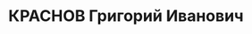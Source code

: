 ---
title: КРАСНОВ Григорий Иванович
description: "1896 р., с. Скеляне Кам'янського р-ну Шахтинського округу, росіянин,\
  \ з робітників, чл. ВКП(б), освіта початкова, начальник тресту \"Коксохіммонтаж\"\
  . \n  27.10.1937 р.звинувачений у належності до к/рев. організації, розстріляний\
  \ 29.10.1937 р. \n  Реабілітований 06.03.1958 р."
---
